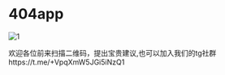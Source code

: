 # 404app

![1](https://github.com/user-attachments/assets/11fbd538-8bb4-4ae1-b74e-50e40a3734a5)

欢迎各位前来扫描二维码，提出宝贵建议,也可以加入我们的tg社群https://t.me/+VpqXmW5JGi5iNzQ1
